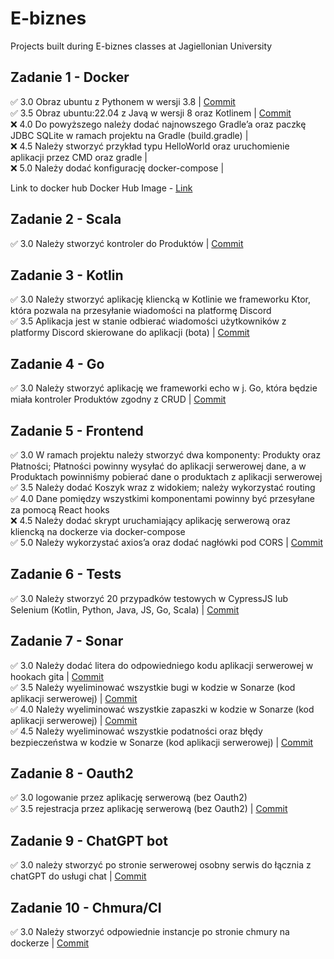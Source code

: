 # E-biznes  

Projects built during E-biznes classes at Jagiellonian University   
## Zadanie 1 - Docker
✅ 3.0 Obraz ubuntu z Pythonem w wersji 3.8 | [Commit](https://github.com/rabarbar15/e-biznes/commit/7761b8951a5d609c4a440bacc718f9f54c8d2b6e)    
✅ 3.5 Obraz ubuntu:22.04 z Javą w wersji 8 oraz Kotlinem | [Commit](https://github.com/rabarbar15/e-biznes/commit/7761b8951a5d609c4a440bacc718f9f54c8d2b6e)   
❌ 4.0  Do powyższego należy dodać najnowszego Gradle’a oraz paczkę JDBC SQLite w ramach projektu na Gradle (build.gradle) |  
❌ 4.5 Należy stworzyć przykład typu HelloWorld oraz uruchomienie aplikacji przez CMD oraz gradle |   
❌ 5.0 Należy dodać konfigurację docker-compose |   

Link to docker hub Docker Hub Image - [Link](https://hub.docker.com/repository/docker/kamilp67/my-first-repo/general)

## Zadanie 2 - Scala
✅ 3.0 Należy stworzyć kontroler do Produktów | [Commit](https://github.com/rabarbar15/e-biznes/commit/1f05bf7a3fc94b8ec0d605d9a5b358007b54bac7)   


## Zadanie 3 - Kotlin   
✅ 3.0 Należy stworzyć aplikację kliencką w Kotlinie we frameworku Ktor, która pozwala na przesyłanie wiadomości na platformę Discord   
✅ 3.5 Aplikacja jest w stanie odbierać wiadomości użytkowników z platformy Discord skierowane do aplikacji (bota) | [Commit](https://github.com/rabarbar15/e-biznes/commit/c9113f97343b7a3a78c3c10beab6fe480aa04c33)    

## Zadanie 4 - Go
✅ 3.0 Należy stworzyć aplikację we frameworki echo w j. Go, która będzie miała kontroler Produktów zgodny z CRUD | [Commit](https://github.com/rabarbar15/e-biznes/commit/20d11ca1864fd809337b1db160b5b25f0837367e)    

## Zadanie 5 - Frontend
✅ 3.0 W ramach projektu należy stworzyć dwa komponenty: Produkty oraz Płatności; Płatności powinny wysyłać do aplikacji serwerowej dane, a w Produktach powinniśmy pobierać dane o produktach z aplikacji serwerowej    
✅ 3.5 Należy dodać Koszyk wraz z widokiem; należy wykorzystać routing    
✅ 4.0 Dane pomiędzy wszystkimi komponentami powinny być przesyłane za pomocą React hooks    
❌ 4.5 Należy dodać skrypt uruchamiający aplikację serwerową oraz kliencką na dockerze via docker-compose    
✅ 5.0 Należy wykorzystać axios’a oraz dodać nagłówki pod CORS | [Commit](https://github.com/rabarbar15/e-biznes/commit/8d90b1e2b2e6e1a3a498c49f3b2e0c93e431f06e)    

## Zadanie 6 - Tests
✅ 3.0 Należy stworzyć 20 przypadków testowych w CypressJS lub Selenium (Kotlin, Python, Java, JS, Go, Scala) | [Commit](https://github.com/rabarbar15/e-biznes/commit/8b850f57c6a9cf6d1f8967dfec5233f434d28d45)    

## Zadanie 7 - Sonar    
✅ 3.0 Należy dodać litera do odpowiedniego kodu aplikacji serwerowej w hookach gita | [Commit](https://github.com/rabarbar15/e-biznes/commit/51809841d8f849f6028dc9b9ee3fdc8a7569f264)    
✅ 3.5 Należy wyeliminować wszystkie bugi w kodzie w Sonarze (kod aplikacji serwerowej) | [Commit](https://github.com/rabarbar15/e-biznes/commit/1b696a9dec6435a17d3ce39062d6f6c997a76fcc)    
✅ 4.0 Należy wyeliminować wszystkie zapaszki w kodzie w Sonarze (kod aplikacji serwerowej) | [Commit](https://github.com/rabarbar15/e-biznes/commit/1b696a9dec6435a17d3ce39062d6f6c997a76fcc)    
✅ 4.5 Należy wyeliminować wszystkie podatności oraz błędy bezpieczeństwa w kodzie w Sonarze (kod aplikacji serwerowej) | [Commit](https://github.com/rabarbar15/e-biznes/commit/1b696a9dec6435a17d3ce39062d6f6c997a76fcc)   

## Zadanie 8 - Oauth2
✅ 3.0 logowanie przez aplikację serwerową (bez Oauth2)     
✅ 3.5 rejestracja przez aplikację serwerową (bez Oauth2) | [Commit](https://github.com/rabarbar15/e-biznes/commit/439de59612dd4583a19d064a5ac9b1746dcc9223)    

## Zadanie 9 - ChatGPT bot   
✅ 3.0 należy stworzyć po stronie serwerowej osobny serwis do łącznia z chatGPT do usługi chat | [Commit](https://github.com/rabarbar15/e-biznes/commit/6877f3de3316068709c8a51f88297a557e3c4c62)    

## Zadanie 10 - Chmura/CI   
✅ 3.0 Należy stworzyć odpowiednie instancje po stronie chmury na dockerze | [Commit](https://github.com/rabarbar15/e-biznes/commit/193aff369abce9854f34d759faaeb72a9772def7)    
